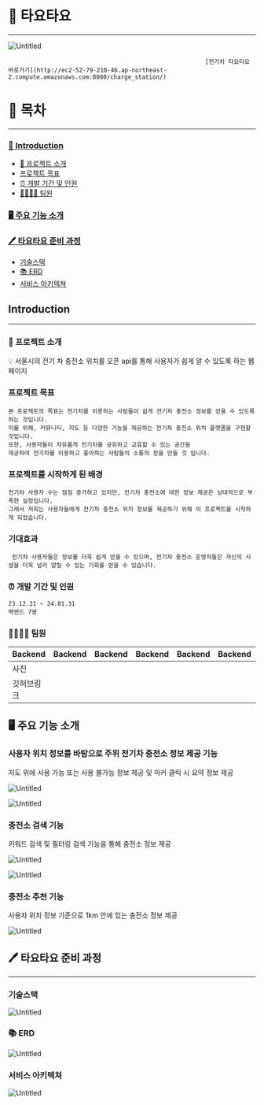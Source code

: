 # 🚙 타요타요

---

![Untitled](https://prod-files-secure.s3.us-west-2.amazonaws.com/e1787c5e-ba83-425f-8c51-df2f8e5d74b0/49e0df45-6a39-4e44-849c-579973ebb3c6/Untitled.png)

                                                            [전기차 타요타요 바로가기](http://ec2-52-79-210-46.ap-northeast-2.compute.amazonaws.com:8080/charge_station/)

# 📖 목차

---

### [🚙 Introduction](#Introduction)

- [🚀 프로젝트 소개](https://www.notion.so/7887ca4280914f0e95b19a6a8742e253?pvs=21)
- [프로젝트 목표](https://www.notion.so/08414bddd46c4cdc826fe9b6984609cd?pvs=21)
- [⏰ 개발 기간 및 인원 ](https://www.notion.so/0a49fc428321443d8b2a8f3465aa253c?pvs=21)
- [👨‍👩‍👧‍👦 팀원 ](https://www.notion.so/e6c034d187024355a6a5055e4b392a35?pvs=21)

### [🖥️ 주요 기능 소개](https://www.notion.so/0ddf89baead0487f915865a0f8121eaf?pvs=21)

### [🖊️ 타요타요 준비 과정](https://www.notion.so/0ddf89baead0487f915865a0f8121eaf?pvs=21)

- [기술스택](https://www.notion.so/2108b2f3c7bf430cb37c58d6ad816af0?pvs=21)
- [📚 ERD](https://www.notion.so/ERD-94f7bab575a04c87b51ab983efde6323?pvs=21)
- [서비스 아키텍쳐](https://www.notion.so/acf7232e883644d1b36f65e0db3e1d75?pvs=21)

## Introduction

---

### 🚀 프로젝트 소개

<aside>
💡 서울시의 전기 차 충전소 위치를 오픈 api를 통해 사용자가 쉽게 알 수 있도록 하는 웹페이지

</aside>

### 프로젝트 목표

```
본 프로젝트의 목표는 전기차를 이용하는 사람들이 쉽게 전기차 충전소 정보를 얻을 수 있도록 하는 것입니다.
이를 위해, 커뮤니티, 지도 등 다양한 기능을 제공하는 전기차 충전소 위치 플랫폼을 구현할 것입니다.
또한, 사용자들이 자유롭게 전기차를 공유하고 교류할 수 있는 공간을
제공하여 전기차를 이용하고 좋아하는 사람들의 소통의 장을 만들 것 입니다.
```

### 프로젝트를 시작하게 된 배경

```
전기차 사용자 수는 점점 증가하고 있지만, 전기차 충전소에 대한 정보 제공은 상대적으로 부족한 실정입니다.
그래서 저희는 사용자들에게 전기차 충전소 위치 정보를 제공하기 위해 이 프로젝트를 시작하게 되었습니다.
```

### 기대효과

```
 전기차 사용자들은 정보를 더욱 쉽게 얻을 수 있으며, 전기차 충전소 운영자들은 자신의 시설을 더욱 널리 알릴 수 있는 기회를 얻을 수 있습니다. 
```

### ⏰ 개발 기간 및 인원

```
23.12.21 ~ 24.01.31
백엔드 7명
```

### 👨‍👩‍👧‍👦 팀원

| Backend | Backend | Backend | Backend | Backend | Backend | Backend |
| --- | --- | --- | --- | --- | --- | --- |
| 사진 |  |  |  |  |  |  |
| 깃허브링크 |  |  |  |  |  |  |

## 🖥️ 주요 기능 소개

### **사용자 위치 정보를 바탕으로 주위 전기차 충전소 정보 제공 기능**

지도 위에 사용 가능 또는 사용 불가능 정보 제공 및 마커 클릭 시 요약 정보 제공

![Untitled](https://prod-files-secure.s3.us-west-2.amazonaws.com/e1787c5e-ba83-425f-8c51-df2f8e5d74b0/bb32491d-f777-4659-993b-e7ee3b26ecf2/Untitled.png)

![Untitled](https://prod-files-secure.s3.us-west-2.amazonaws.com/e1787c5e-ba83-425f-8c51-df2f8e5d74b0/2f632213-4b85-43d8-8f83-a8c8696dd4a8/Untitled.png)

### 충전소 검색 기능

키워드 검색 및 필터링 검색 기능을 통해 충전소 정보 제공

![Untitled](https://prod-files-secure.s3.us-west-2.amazonaws.com/e1787c5e-ba83-425f-8c51-df2f8e5d74b0/370d53de-1153-465a-8c40-241ff75a80e4/Untitled.png)

![Untitled](https://prod-files-secure.s3.us-west-2.amazonaws.com/e1787c5e-ba83-425f-8c51-df2f8e5d74b0/d75cc842-a14f-421b-a668-9e1ef26403e2/Untitled.png)

### 충전소 추천 기능

사용자 위치 정보 기준으로 1km 안에 있는 충전소 정보 제공

![Untitled](https://prod-files-secure.s3.us-west-2.amazonaws.com/e1787c5e-ba83-425f-8c51-df2f8e5d74b0/e80e3b1e-261d-4bcd-bf9d-f35d017de9da/Untitled.png)

## 🖊️ 타요타요 준비 과정

---

### 기술스택

![Untitled](https://prod-files-secure.s3.us-west-2.amazonaws.com/e1787c5e-ba83-425f-8c51-df2f8e5d74b0/58e2162f-621e-4707-b408-d9f1acbc892d/Untitled.png)

### 📚 ERD

![Untitled](https://prod-files-secure.s3.us-west-2.amazonaws.com/e1787c5e-ba83-425f-8c51-df2f8e5d74b0/804c92a1-32cc-473c-93da-9fe2c71dc576/Untitled.png)

### 서비스 아키텍쳐

![Untitled](https://prod-files-secure.s3.us-west-2.amazonaws.com/e1787c5e-ba83-425f-8c51-df2f8e5d74b0/670c9b91-2055-4347-bfd9-e1bc70966efa/Untitled.png)
